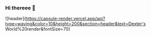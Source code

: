 ### Hi thereee 👋

![header](https://capsule-render.vercel.app/api?type=waving&color=10&height=200&section=header&text=Dexter's World%20render&fontSize=70)
